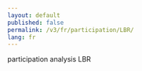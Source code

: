 ```yaml
---
layout: default
published: false
permalink: /v3/fr/participation/LBR/
lang: fr
---
```


participation analysis LBR
